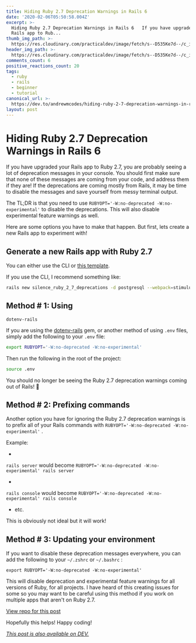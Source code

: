 ```yaml
---
title: Hiding Ruby 2.7 Deprecation Warnings in Rails 6
date: '2020-02-06T05:50:58.004Z'
excerpt: >-
  Hiding Ruby 2.7 Deprecation Warnings in Rails 6   If you have upgraded your
  Rails app to Rub...
thumb_img_path: >-
  https://res.cloudinary.com/practicaldev/image/fetch/s--D535Ke7d--/c_imagga_scale,f_auto,fl_progressive,h_420,q_auto,w_1000/https://dev-to-uploads.s3.amazonaws.com/i/mpx3qxiyimpvz7bti141.png
header_img_path: >-
  https://res.cloudinary.com/practicaldev/image/fetch/s--D535Ke7d--/c_imagga_scale,f_auto,fl_progressive,h_420,q_auto,w_1000/https://dev-to-uploads.s3.amazonaws.com/i/mpx3qxiyimpvz7bti141.png
comments_count: 6
positive_reactions_count: 20
tags:
  - ruby
  - rails
  - beginner
  - tutorial
canonical_url: >-
  https://dev.to/andrewmcodes/hiding-ruby-2-7-deprecation-warnings-in-rails-6-2mil
layout: post
---
```


# Hiding Ruby 2.7 Deprecation Warnings in Rails 6

If you have upgraded your Rails app to Ruby 2.7, you are probably seeing a lot of deprecation messages in your console. You should first make sure that none of these messages are coming from your code, and address them if they are! If the deprecations are coming mostly from Rails, it may be time to disable the messages and save yourself from messy terminal output.

The TL;DR is that you need to use
`RUBYOPT='-W:no-deprecated -W:no-experimental'`
to disable the deprecations. This will also disable experimental feature warnings as well.

Here are some options you have to make that happen. But first, lets create a new Rails app to experiment with!

## Generate a new Rails app with Ruby 2.7

You can either use the CLI or [this template](https://github.com/andrewmcodes/rails_template).

If you use the CLI, I recommend something like:

```bash
rails new silence_ruby_2_7_deprecations -d postgresql --webpack=stimulus
```

## Method # 1: Using

`dotenv-rails`

If you are using the [dotenv-rails](https://github.com/bkeepers/dotenv/) gem, or another method of using
`.env`
files, simply add the following to your
`.env`
file:

```bash
export RUBYOPT='-W:no-deprecated -W:no-experimental'
```

Then run the following in the root of the project:

```bash
source .env
```

You should no longer be seeing the Ruby 2.7 deprecation warnings coming out of Rails! 🎉

## Method # 2: Prefixing commands

Another option you have for ignoring the Ruby 2.7 deprecation warnings is to prefix all of your Rails commands with
`RUBYOPT='-W:no-deprecated -W:no-experimental'`
.

Example:

-
`rails server`
would become
`RUBYOPT='-W:no-deprecated -W:no-experimental' rails server`

-
`rails console`
would become
`RUBYOPT='-W:no-deprecated -W:no-experimental' rails console`

- etc.

This is obviously not ideal but it will work!

## Method # 3: Updating your environment

If you want to disable these deprecation messages everywhere, you can add the following to your
`~/.zshrc`
or
`~/.bashrc`
:

`export RUBYOPT='-W:no-deprecated -W:no-experimental'`

This will disable deprecation and experimental feature warnings for all versions of Ruby, for all projects. I have heard of this creating issues for some so you may want to be careful using this method if you work on multiple apps that aren't on Ruby 2.7.

[View repo for this post](https://github.com/andrewmcodes/silence-ruby-2-7-deprecations)

Hopefully this helps! Happy coding!

_[This post is also available on DEV.](https://dev.to/andrewmcodes/hiding-ruby-2-7-deprecation-warnings-in-rails-6-2mil)_
